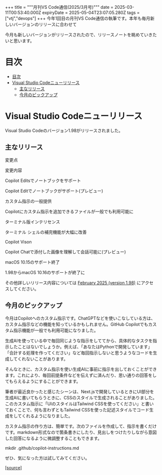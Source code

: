 +++
title = """月刊VS Code通信(2025/3月号)"""
date = 2025-03-11T00:53:40.000Z
expiryDate = 2025-05-04T23:07:05.280Z
tags = ["vtj","devops"]
+++
今年1回目の月刊VS Code通信の執筆です。本年も毎月新しいバージョンのリリースに合わせて

今月も新しいバージョンがリリースされたので、リリースノートを眺めていきたいと思います。

目次
==

*   [目次](#目次)
*   [Visual Studio Codeニューリリース](#Visual-Studio-Codeニューリリース)
    *   [主なリリース](#主なリリース)
    *   [今月のピックアップ](#今月のピックアップ)

Visual Studio Codeニューリリース
=========================

Visual Studio Codeのバージョン1.98がリリースされました。

主なリリース
------

変更点

変更内容

Copilot Editsでノートブックをサポート

Copilot Editでノートブックがサポート(プレビュー)

カスタム指示の一般提供

Copilotにカスタム指示を追加できるファイルが一般でも利用可能に

ターミナル版インテリセンス

ターミナル シェルの補完機能が大幅に改善

Copilot Vison

Copilot Chatで添付した画像を理解して会話可能に(プレビュー)

macOS 10.15のサポート終了

1.98からmacOS 10.16のサポートが終了に

その他詳しいリリース内容については [February 2025 (version 1.98)](https://code.visualstudio.com/updates/v1_98) にアクセスしてください。

今月のピックアップ
---------

今月はCopilotへのカスタム指示です。ChatGPTなどを使いこなしている方は、カスタム指示などの機能を知っているかもしれません。GitHub Copilotでもカスタム指示機能が一般でも利用可能になりました。

生成AIを使っている中で毎回同じような指示をしててから、具体的なタスクを指示したことはないでしょうか。例えば、「あなたはPythonで開発しています」「合計する処理を作ってください」など毎回指示しないと思うようなコードを生成してくれないことがあります。

そんなときに、カスタム指示を使い生成AIに事前に指示を出しておくことができます。これにより、毎回前提条件などを伝えずに済んだり、思い通りの回答をしてもらえるようにすることができます。

筆者が最近良かったと感じたシーンは、Next.jsで開発しているときにUI部分を生成AIに書いてもらうときに、CSSのスタイルで生成されることがありました。このカスタム指示に「UIのスタイルはTailwind CSSを使ってください」と書いておくことで、何も言わずともTailwind CSSを使った記述スタイルでコード生成をしてくれるようになりました。

カスタム指示の作り方は、簡単です。次のファイルを作成して、指示を書くだけです。markdown形式なので箇条書きにしたり、見出しをつけたりしながら意図した回答になるように微調整することもできます。

mkdir .github/copilot-instructions.md

ぜひ、気になった方は試してみてください。

[[source]](https://devops-blog.virtualtech.jp/entry/20250311/1741654420)
